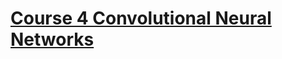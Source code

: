 # [Course 4 Convolutional Neural Networks](https://www.coursera.org/learn/convolutional-neural-networks?specialization=deep-learning)

